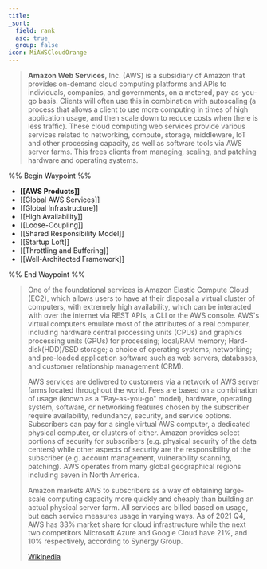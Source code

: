```yaml
---
title: 
_sort:
  field: rank
  asc: true
  group: false
icon: MiAWSCloudOrange
---
```

> **Amazon Web Services**, Inc. (AWS) is a subsidiary of Amazon that provides on-demand cloud computing platforms and APIs to individuals, companies, and governments, on a metered, pay-as-you-go basis. Clients will often use this in combination with autoscaling (a process that allows a client to use more computing in times of high application usage, and then scale down to reduce costs when there is less traffic). These cloud computing web services provide various services related to networking, compute, storage, middleware, IoT and other processing capacity, as well as software tools via AWS server farms.  This frees clients from managing, scaling, and patching hardware and operating systems. 
> 
%% Begin Waypoint %%
- **[[AWS Products]]**
- [[Global AWS Services]]
- [[Global Infrastructure]]
- [[High Availability]]
- [[Loose-Coupling]]
- [[Shared Responsibility Model]]
- [[Startup Loft]]
- [[Throttling and Buffering]]
- [[Well-Architected Framework]]

%% End Waypoint %%


>
> One of the foundational services is Amazon Elastic Compute Cloud (EC2), which allows users to have at their disposal a virtual cluster of computers, with extremely high availability, which can be interacted with over the internet via REST APIs, a CLI or the AWS console.  AWS's virtual computers emulate most of the attributes of a real computer, including hardware central processing units (CPUs) and graphics processing units (GPUs) for processing; local/RAM memory; Hard-disk(HDD)/SSD storage; a choice of operating systems; networking; and pre-loaded application software such as web servers, databases, and customer relationship management (CRM).
>
> AWS services are delivered to customers via a network of AWS server farms located throughout the world. Fees are based on a combination of usage (known as a "Pay-as-you-go" model), hardware, operating system, software, or networking features chosen by the subscriber require availability, redundancy, security, and service options. Subscribers can pay for a single virtual AWS computer, a dedicated physical computer, or clusters of either. Amazon provides select portions of security for subscribers (e.g. physical security of the data centers) while other aspects of security are the responsibility of the subscriber (e.g. account management, vulnerability scanning, patching). AWS operates from many global geographical regions including seven in North America.
>
> Amazon markets AWS to subscribers as a way of obtaining large-scale computing capacity more quickly and cheaply than building an actual physical server farm. All services are billed based on usage, but each service measures usage in varying ways. As of 2021 Q4, AWS has 33% market share for cloud infrastructure while the next two competitors Microsoft Azure and Google Cloud have 21%, and 10% respectively, according to Synergy Group.
>
> [Wikipedia](https://en.wikipedia.org/wiki/Amazon%20Web%20Services)
